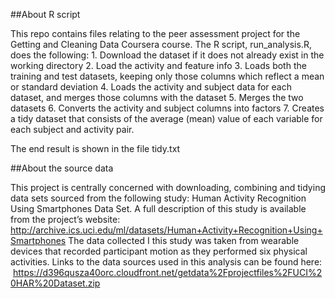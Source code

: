##About R script

This repo contains files relating to the peer assessment project for the Getting and Cleaning Data Coursera course. The R script, run_analysis.R, does the following:
        1.	Download the dataset if it does not already exist in the working directory
        2.	Load the activity and feature info
        3.	Loads both the training and test datasets, keeping only those columns which reflect a mean or standard deviation
        4.	Loads the activity and subject data for each dataset, and merges those columns with the dataset
        5.	Merges the two datasets
        6.	Converts the activity and subject columns into factors
        7.	Creates a tidy dataset that consists of the average (mean) value of each variable for each subject and activity pair.

The end result is shown in the file tidy.txt

##About the source data

This project is centrally concerned with downloading, combining and tidying data sets sourced from the following study:  Human Activity Recognition Using Smartphones Data Set. A full description of this study is available from the project’s website: http://archive.ics.uci.edu/ml/datasets/Human+Activity+Recognition+Using+Smartphones
The data collected I this study was taken from wearable devices that recorded participant motion as they performed six physical activities. Links to the data sources used in this analysis can be found here:  https://d396qusza40orc.cloudfront.net/getdata%2Fprojectfiles%2FUCI%20HAR%20Dataset.zip
